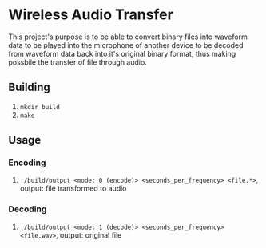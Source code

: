 # Wireless Audio Transfer
This project's purpose is to be able to convert binary files into waveform data to be played into the microphone of another device to be decoded from waveform data back into it's original binary format, thus making possbile the transfer of file through audio.

## Building
1. `mkdir build`
2. `make`

## Usage
### Encoding
1. `./build/output <mode: 0 (encode)> <seconds_per_frequency> <file.*>`, output: file transformed to audio
### Decoding
1. `./build/output <mode: 1 (decode)> <seconds_per_frequency> <file.wav>`, output: original file